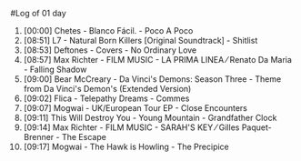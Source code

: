 #Log of 01 day

1. [00:00] Chetes - Blanco Fácil. - Poco A Poco
1. [08:51] L7 - Natural Born Killers [Original Soundtrack] - Shitlist
1. [08:53] Deftones - Covers - No Ordinary Love
1. [08:57] Max Richter - FILM MUSIC - LA PRIMA LINEA ⁄ Renato Da Maria - Falling Shadow
1. [09:00] Bear McCreary - Da Vinci's Demons: Season Three - Theme from Da Vinci's Demon's (Extended Version)
1. [09:02] Flica - Telepathy Dreams - Commes
1. [09:07] Mogwai - UK/European Tour EP - Close Encounters
1. [09:11] This Will Destroy You - Young Mountain - Grandfather Clock
1. [09:14] Max Richter - FILM MUSIC - SARAH'S KEY ⁄ Gilles Paquet-Brenner - The Escape
1. [09:17] Mogwai - The Hawk is Howling - The Precipice
